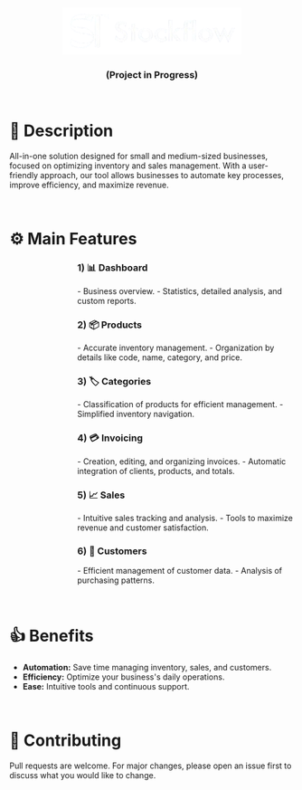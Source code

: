 <div align="center">
    <img src="client/src/assets/img/Logo.png" alt="StockFlow Logo" />
</div>
<h3 align="center">(Project in Progress)</h3>
<br />

# 📄 Description
All-in-one solution designed for small and medium-sized businesses, focused on optimizing inventory and sales management. With a user-friendly approach, our tool allows businesses to automate key processes, improve efficiency, and maximize revenue.

<br />

# ⚙ Main Features
<dl>
  <dd>
    <dl>
      <dd>
          <dl>
              <dd>
                    <h3> 1) 📊 Dashboard </h3>
                    - Business overview.
                    - Statistics, detailed analysis, and custom reports.
              </dd>
              <dd>
                    <h3> 2) 📦 Products </h3>
                    - Accurate inventory management.
                    - Organization by details like code, name, category, and price.
              </dd>
              <dd>
                    <h3> 3) 🏷 Categories </h3>
                    - Classification of products for efficient management.
                    - Simplified inventory navigation.
              </dd>
              <dd>
                    <h3> 4) 💳 Invoicing </h3>
                    - Creation, editing, and organizing invoices.
                    - Automatic integration of clients, products, and totals.
              </dd>
              <dd>
                    <h3> 5) 📈 Sales </h3>
                    - Intuitive sales tracking and analysis.
                    - Tools to maximize revenue and customer satisfaction.
              </dd>
              <dd>
                    <h3> 6) 👥 Customers </h3>
                    - Efficient management of customer data.
                    - Analysis of purchasing patterns.
              </dd>
          </dl>
      </dd>
    </dl>
  </dd>
</dl>

<br />

# 👍 Benefits
- **Automation:** Save time managing inventory, sales, and customers.
- **Efficiency:** Optimize your business's daily operations.
- **Ease:** Intuitive tools and continuous support.

<br />

# 🚀 Contributing
Pull requests are welcome. For major changes, please open an issue first
to discuss what you would like to change.
